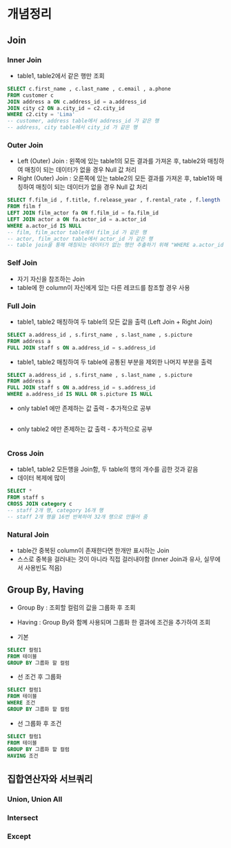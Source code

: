 # 개념정리

## Join

### Inner Join
* table1, table2에서 같은 행만 조회
```sql
SELECT c.first_name , c.last_name , c.email , a.phone 
FROM customer c 
JOIN address a ON c.address_id = a.address_id 
JOIN city c2 ON a.city_id = c2.city_id 
WHERE c2.city = 'Lima'
-- customer, address table에서 address_id 가 같은 행
-- address, city table에서 city_id 가 같은 행
```

### Outer Join
* Left (Outer) Join : 왼쪽에 있는 table1의 모든 결과를 가져온 후, table2와 매칭하여 매칭이 되는 데이터가 없을 경우 Null 값 처리
* Right (Outer) Join : 오른쪽에 있는 table2의 모든 결과를 가져온 후, table1와 매칭하여 매칭이 되는 데이터가 없을 경우 Null 값 처리
```sql
SELECT f.film_id , f.title, f.release_year , f.rental_rate , f.length 
FROM film f
LEFT JOIN film_actor fa ON f.film_id = fa.film_id 
LEFT JOIN actor a ON fa.actor_id = a.actor_id
WHERE a.actor_id IS NULL 
-- film, film_actor table에서 film_id 가 같은 행
-- actor, film_actor table에서 actor_id 가 같은 행
-- table join을 통해 매칭되는 데이터가 없는 행만 추출하기 위해 "WHERE a.actor_id IS NULL" 사용
```

### Self Join
* 자기 자신을 참조하는 Join
* table에 한 column이 자신에게 있는 다른 레코드를 참조할 경우 사용

### Full Join
* table1, table2 매칭하여 두 table의 모든 값을 출력 (Left Join + Right Join)
```sql
SELECT a.address_id , s.first_name , s.last_name , s.picture 
FROM address a 
FULL JOIN staff s ON a.address_id = s.address_id 
```
* table1, table2 매칭하여 두 table에 공통된 부분을 제외한 나머지 부분을 출력
```sql
SELECT a.address_id , s.first_name , s.last_name , s.picture 
FROM address a 
FULL JOIN staff s ON a.address_id = s.address_id 
WHERE a.address_id IS NULL OR s.picture IS NULL 
```
* only table1 에만 존제하는 값 출력 - 추가적으로 공부
```sql

```
* only table2 에만 존제하는 값 출력 - 추가적으로 공부
```sql

```

### Cross Join
* table1, table2 모든행을 Join함, 두 table의 행의 개수를 곱한 것과 같음
* 데이터 복제에 많이 
```sql
SELECT *
FROM staff s 
CROSS JOIN category c 
-- staff 2개 행, category 16개 행
-- staff 2개 행을 16번 반복하여 32개 행으로 만들어 줌
```

### Natural Join
* table간 중복된 column이 존재한다면 한개만 표시하는 Join
* 스스로 중복을 걸러내는 것이 아니라 직접 걸러내야함 (Inner Join과 유사, 실무에서 사용빈도 적음)

## Group By, Having
* Group By : 조회할 컬럼의 값을 그룹화 후 조회
* Having : Group By와 함꼐 사용되며 그룹화 한 결과에 조건을 추가하여 조회

* 기본
```sql
SELECT 컬럼1
FROM 테이블
GROUP BY 그룹화 할 컬럼
```
* 선 조건 후 그룹화
```sql
SELECT 컬럼1
FROM 테이블
WHERE 조건
GROUP BY 그룹화 할 컬럼
```
* 선 그룹화 후 조건
```sql
SELECT 컬럼1
FROM 테이블
GROUP BY 그룹화 할 컬럼
HAVING 조건
```

## 집합연산자와 서브쿼리

### Union, Union All

### Intersect

### Except
